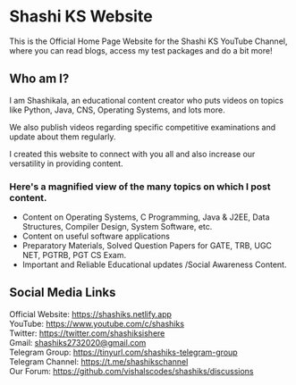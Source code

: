 # Shashi KS Website

This is the Official Home Page Website for the Shashi KS YouTube Channel, where you can read blogs, access my test packages and do a bit more!

## Who am I?

I am Shashikala, an educational content creator who puts videos on topics like Python, Java, CNS, Operating Systems, and lots more.

We also publish videos regarding specific competitive examinations and update about them regularly.

I created this website to connect with you all and also increase our versatility in providing content.

### Here's a magnified view of the many topics on which I post content.

- Content on Operating Systems, C Programming, Java & J2EE, Data Structures, Compiler Design, System Software, etc.
- Content on useful software applications
- Preparatory Materials, Solved Question Papers for GATE, TRB, UGC NET, PGTRB, PGT CS Exam.
- Important and Reliable Educational updates /Social Awareness Content.

## Social Media Links

Official Website: https://shashiks.netlify.app <br/>
YouTube: https://www.youtube.com/c/shashiks <br/>
Twitter: https://twitter.com/shashiksishere <br/>
Gmail: shashiks2732020@gmail.com <br/>
Telegram Group: https://tinyurl.com/shashiks-telegram-group <br/>
Telegram Channel: https://t.me/shashikschannel <br/>
Our Forum: https://github.com/vishalscodes/shashiks/discussions

